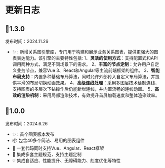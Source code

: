# 更新日志

## 🎊1.3.0
发布时间：2024.11.26

- ✨ : 新增关系图引擎库，专门用于构建和展示业务关系图表，提供更强大的图表表达能力。该引擎的主要特性包括:
1、**灵活的使用方式**：支持配置式和API调用两种方式，满足不同场景下的需求。
2、**丰富的节点定制**：允许用户自定义业务节点，兼容Vue 3、React和Angular等主流前端框架的组件。
3、**智能布局支持**：内置多种基础布局算法，同时允许外部传入自定义布局算法，并提供平滑的布局切换动画效果。
4、**高级连线处理**：采用多图层技术绘制连线，支持图表的多层次下钻操作后仍能新增连线，并内置流畅的连线动画。
5、**高效的渲染机制**：采用局部渲染技术，有效提升首屏加载速度和整体渲染效率。

## 🎊1.0.0
发布时间：2024.6.26

- ✨ : 首个图表版本发布
- 📦 包含40多个简洁、易用的图表组件
- 🖖 一套代码同时支持Vue、Angular、React框架
- 🎨 集成多套主题规范，支持主题定制
- 💡 集成自适应、性能提升、无障碍能力、刻度优化等特性
